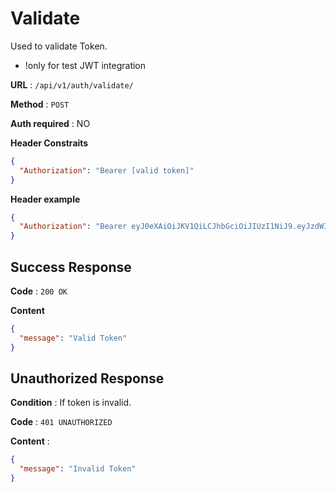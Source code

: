 # Validate

Used to validate Token.

- !only for test JWT integration

**URL** : `/api/v1/auth/validate/`

**Method** : `POST`

**Auth required** : NO

**Header Constraits**

```json
{
  "Authorization": "Bearer [valid token]"
}
```

**Header example**

```json
{
  "Authorization": "Bearer eyJ0eXAiOiJKV1QiLCJhbGciOiJIUzI1NiJ9.eyJzdWIiOiJyZW56b2xvbGkxQGhvdG1haWwuY29tIiwiZXhwIjoxNzIzMTA1MjU1fQ.R8WslwDOrvGDiqB-CyPPF-m7W_L1WYFWcWKhW-xEY38"
}
```

## Success Response

**Code** : `200 OK`

**Content**

```json
{
  "message": "Valid Token"
}
```

## Unauthorized Response

**Condition** : If token is invalid.

**Code** : `401 UNAUTHORIZED`

**Content** :

```json
{
  "message": "Invalid Token"
}
```
